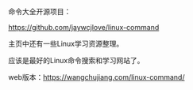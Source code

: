 命令大全开源项目：

https://github.com/jaywcjlove/linux-command

主页中还有一些Linux学习资源整理。

应该是最好的Linux命令搜索和学习网站了。

web版本：https://wangchujiang.com/linux-command/

